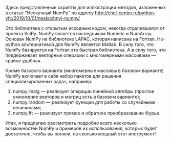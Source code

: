 Здесь представленные скрипты для иллюстрации методов, изложенных в статье "Нескучный NumPy" по адресу http://chel-center.ru/python-yfc/2019/10/01/neskuchnyj-numpy/

Это библиотека с открытым исходным кодом, некогда отделившаяся от проекта SciPy. NumPy является наследником Numeric и NumArray. Основан NumPy на библиотеке LAPAC, которая написана
на Fortran. Не-python альтернативой для NumPy является Matlab. В силу того, что NumPy базируется на Fortran это быстрая библиотека. А в силу того, что поддерживает векторные операции
с многомерными массивами — крайне удобная.

Кроме базового варианта (многомерные массивы в базовом варианте) NumPy включает в себя набор пакетов для решения специализированных задач, например:
1) numpy.linalg — реализует операции линейной алгебры (простое умножение векторов и матриц есть в базовом варианте);
2) numpy.random — реализует функции для работы со случайными величинами;
3) numpy.fft — реализует прямое и обратное преобразование Фурье.

Итак, я предлагаю рассмотреть подробно всего несколько возможностей NumPy и примеров их использования, которых будет достаточно, чтобы вы поняли, на сколько мощный этот инструмент!

